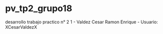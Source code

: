 # pv_tp2_grupo18
desarrollo trabajo practico n° 2
1 - Valdez Cesar Ramon Enrique - Usuario: XCesarValdezX
